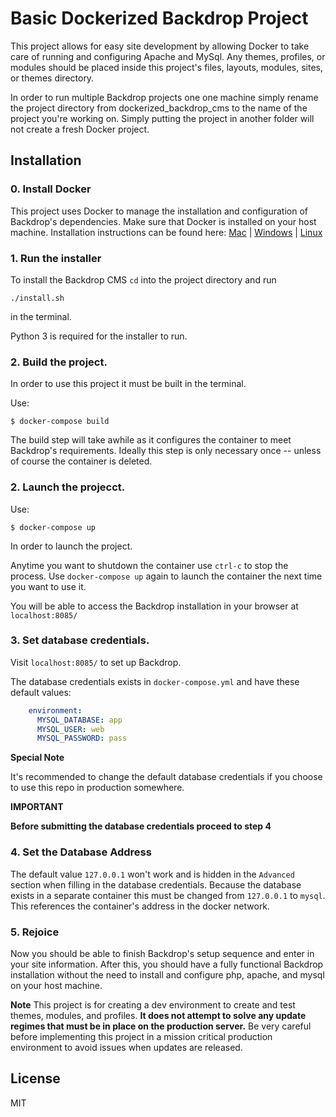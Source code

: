 # Basic Dockerized Backdrop Project

This project allows for easy site development by allowing Docker to take care of running and configuring Apache and MySql. Any themes, profiles, or modules should be placed inside this project's files, layouts, modules, sites, or themes directory.

In order to run multiple Backdrop projects one one machine simply rename the project directory from dockerized_backdrop_cms to the name of the project you're working on. Simply putting the project in another folder will not create a fresh Docker project.

## Installation

### 0. Install Docker
This project uses Docker to manage the installation and configuration of Backdrop's dependencies. Make sure that Docker is installed on your host machine. Installation instructions can be found here: [Mac](https://docs.docker.com/v17.12/docker-for-mac/install/)  |  [Windows](https://docs.docker.com/docker-for-windows/install/)  |  [Linux](https://docs.docker.com/install/linux/docker-ce/ubuntu/)

### 1. Run the installer

To install the Backdrop CMS `cd` into the project directory and run

```
./install.sh
```
in the terminal.

Python 3 is required for the installer to run.

### 2. Build the project.

In order to use this project it must be built in the terminal. 

Use:

```
$ docker-compose build
```

The build step will take awhile as it configures the container to meet Backdrop's requirements. Ideally this step is only necessary once -- unless of course the container is deleted.

### 2. Launch the projecct.

Use:

```
$ docker-compose up
```

In order to launch the project. 

Anytime you want to shutdown the container use `ctrl-c` to stop the process. Use `docker-compose up` again to launch the container the next time you want to use it.

You will be able to access the Backdrop installation in your browser at `localhost:8085/`

### 3. Set database credentials.

Visit `localhost:8085/` to set up Backdrop.

The database credentials exists in `docker-compose.yml` and have these default values: 

```yml
    environment:
      MYSQL_DATABASE: app
      MYSQL_USER: web
      MYSQL_PASSWORD: pass
```

**Special Note**

It's recommended to change the default database credentials if you choose to use this repo in production somewhere.

**IMPORTANT**

**Before submitting the database credentials proceed to step 4**

### 4. Set the Database Address
The default value `127.0.0.1` won't work and is hidden in the `Advanced` section when filling in the database credentials.
Because the database exists in a separate container this must be changed from `127.0.0.1` to `mysql`. This references the container's address in the docker network.

### 5. Rejoice
Now you should be able to finish Backdrop's setup sequence and enter in your site information. 
After this, you should have a fully functional Backdrop installation without the need to install and configure php, apache, and mysql on your host machine. 

**Note**
This project is for creating a dev environment to create and test themes, modules, and profiles. **It does not attempt to solve any update regimes that must be in place on the production server.** Be very careful before implementing this project in a mission critical production environment to avoid issues when updates are released.

## License
MIT